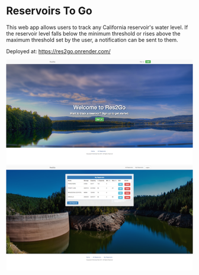 # Reservoirs To Go

This web app allows users to track any California reservoir's water level. If the reservoir level falls below the minimum threshold or rises above the maximum threshold set by the user, a notification can be sent to them.

Deployed at: https://res2go.onrender.com/

![home](public/screenshots/home.png?raw=true "home")
![show](public/screenshots/user-show.png?raw=true "show")
